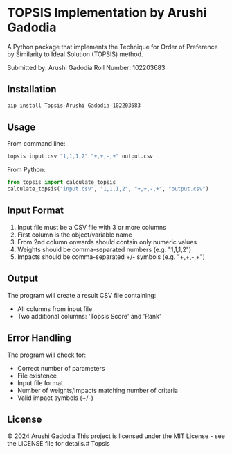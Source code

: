 # TOPSIS Implementation by Arushi Gadodia

A Python package that implements the Technique for Order of Preference by Similarity to Ideal Solution (TOPSIS) method.

Submitted by: Arushi Gadodia
Roll Number: 102203683

## Installation

```bash
pip install Topsis-Arushi Gadodia-102203683
```

## Usage

From command line:
```bash
topsis input.csv "1,1,1,2" "+,+,-,+" output.csv
```

From Python:
```python
from topsis import calculate_topsis
calculate_topsis("input.csv", "1,1,1,2", "+,+,-,+", "output.csv")
```

## Input Format

1. Input file must be a CSV file with 3 or more columns
2. First column is the object/variable name
3. From 2nd column onwards should contain only numeric values
4. Weights should be comma-separated numbers (e.g. "1,1,1,2")
5. Impacts should be comma-separated +/- symbols (e.g. "+,+,-,+")

## Output

The program will create a result CSV file containing:
- All columns from input file
- Two additional columns: 'Topsis Score' and 'Rank'

## Error Handling

The program will check for:
- Correct number of parameters
- File existence
- Input file format
- Number of weights/impacts matching number of criteria
- Valid impact symbols (+/-)

## License

© 2024 Arushi Gadodia
This project is licensed under the MIT License - see the LICENSE file for details.#   T o p s i s 
 
 